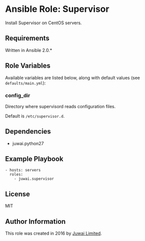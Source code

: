 Ansible Role: Supervisor
========================

Install Supervisor on CentOS servers.

Requirements
------------

Written in Ansible 2.0.*

Role Variables
--------------

Available variables are listed below, along with default values (see `defaults/main.yml`):

### config_dir

Directory where supervisord reads configuration files.

Default is `/etc/supervisor.d`.

Dependencies
------------

- juwai.python27

Example Playbook
----------------

    - hosts: servers
      roles:
        - juwai.supervisor

License
-------

MIT

Author Information
------------------

This role was created in 2016 by [Juwai Limited](http://www.juwai.com).